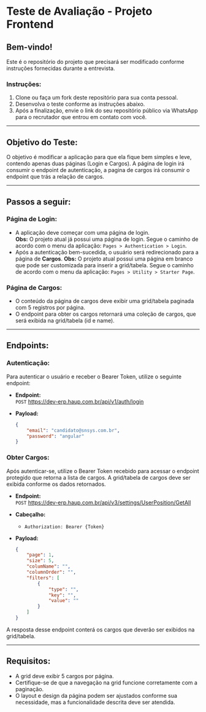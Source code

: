 # Teste de Avaliação - Projeto Frontend

## Bem-vindo!

Este é o repositório do projeto que precisará ser modificado conforme instruções fornecidas durante a entrevista.

### Instruções:
1. Clone ou faça um fork deste repositório para sua conta pessoal.
2. Desenvolva o teste conforme as instruções abaixo.
3. Após a finalização, envie o link do seu repositório público via WhatsApp para o recrutador que entrou em contato com você.

---

## Objetivo do Teste:
O objetivo é modificar a aplicação para que ela fique bem simples e leve, contendo apenas duas páginas (Login e Cargos). A página de login irá consumir o endpoint de autenticação, a pagina de cargos irá consumir o endpoint que trás a relação de cargos. 

---

## Passos a seguir:

### Página de Login:
- A aplicação deve começar com uma página de login.  
  **Obs:** O projeto atual já possui uma página de login. Segue o caminho de acordo com o menu da aplicação: `Pages > Authentication > Login`.
- Após a autenticação bem-sucedida, o usuário será redirecionado para a página de **Cargos**.
  **Obs:** O projeto atual possui uma página em branco que pode ser customizada para inserir a grid/tabela. Segue o caminho de acordo com o menu da aplicação: `Pages > Utility > Starter Page`.

### Página de Cargos:
- O conteúdo da página de cargos deve exibir uma grid/tabela paginada com 5 registros por página.
- O endpoint para obter os cargos retornará uma coleção de cargos, que será exibida na grid/tabela (id e name).

---

## Endpoints:

### Autenticação:
Para autenticar o usuário e receber o Bearer Token, utilize o seguinte endpoint:

- **Endpoint:**  
  `POST` https://dev-erp.haup.com.br/api/v1/auth/login

- **Payload:**
    ```json
    {
        "email": "candidato@snsys.com.br",
        "password": "angular"
    }
    ```

### Obter Cargos:
Após autenticar-se, utilize o Bearer Token recebido para acessar o endpoint protegido que retorna a lista de cargos. A grid/tabela de cargos deve ser exibida conforme os dados retornados.

- **Endpoint:**  
  `POST` https://dev-erp.haup.com.br/api/v3/settings/UserPosition/GetAll

- **Cabeçalho:**
    - `Authorization: Bearer {Token}`

- **Payload:**
    ```json
    {
        "page": 1,
        "size": 5,
        "columName": "",
        "columnOrder": "",
        "filters": [
            {
                "type": "",
                "key": "",
                "value": ""
            }
        ]
    }
    ```

A resposta desse endpoint conterá os cargos que deverão ser exibidos na grid/tabela.

---

## Requisitos:
- A grid deve exibir 5 cargos por página.
- Certifique-se de que a navegação na grid funcione corretamente com a paginação.
- O layout e design da página podem ser ajustados conforme sua necessidade, mas a funcionalidade descrita deve ser atendida.